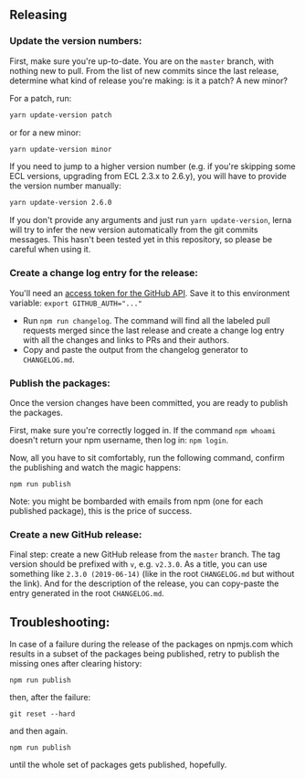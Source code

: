 ## Releasing

### Update the version numbers:

First, make sure you're up-to-date. You are on the `master` branch, with nothing
new to pull.
From the list of new commits since the last release, determine what kind of
release you're making: is it a patch? A new minor?

For a patch, run:

```sh
yarn update-version patch
```
or for a new minor:

```sh
yarn update-version minor
```

If you need to jump to a higher version number (e.g. if you're skipping some ECL versions, upgrading from ECL 2.3.x to 2.6.y), you will have to provide the version number manually:

```sh
yarn update-version 2.6.0
```

If you don't provide any arguments and just run `yarn update-version`, lerna will try to infer the new version automatically from the git commits messages. This hasn't been tested yet in this repository, so please be careful when using it.

### Create a change log entry for the release:

You'll need an [access token for the GitHub API](https://help.github.com/articles/creating-an-access-token-for-command-line-use/). Save it to this environment variable: `export GITHUB_AUTH="..."`

- Run `npm run changelog`. The command will find all the labeled pull requests merged since the last release and create a change log entry with all the changes and links to PRs and their authors.
- Copy and paste the output from the changelog generator to `CHANGELOG.md`.


### Publish the packages:

Once the version changes have been committed, you are ready to publish the packages.

First, make sure you're correctly logged in. If the command `npm whoami` doesn't return your npm username, then log in: `npm login`.

Now, all you have to sit comfortably, run the following command, confirm the publishing and watch the magic happens:

```
npm run publish
```

Note: you might be bombarded with emails from npm (one for each published package), this is the price of success.

### Create a new GitHub release:

Final step: create a new GitHub release from the `master` branch. The tag version should be prefixed with `v`, e.g. `v2.3.0`. As a title, you can use something like `2.3.0 (2019-06-14)` (like in the root `CHANGELOG.md` but without the link). And for the description of the release, you can copy-paste the entry generated in the root `CHANGELOG.md`.

## Troubleshooting:

In case of a failure during the release of the packages on npmjs.com which results in a subset of the packages being published, retry to publish the missing ones after clearing history:

```
npm run publish
```

then, after the failure:

```
git reset --hard
```

and then again.

```
npm run publish
```

until the whole set of packages gets published, hopefully.